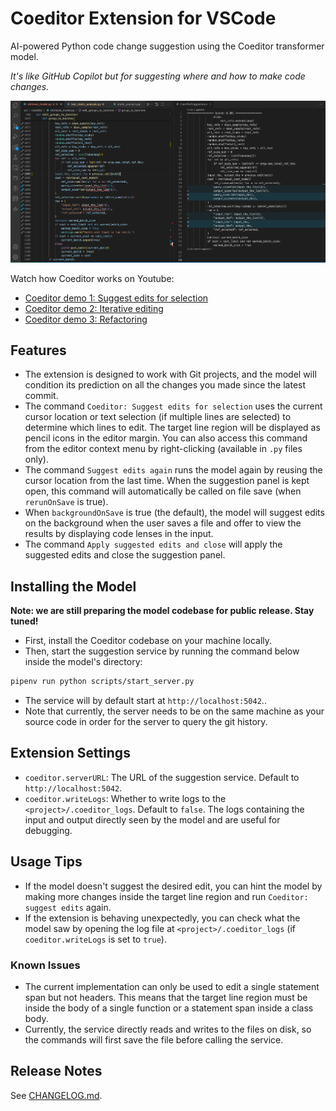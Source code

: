 # Coeditor Extension for VSCode

AI-powered Python code change suggestion using the Coeditor transformer model.

*It's like GitHub Copilot but for suggesting where and how to make code changes.*

![Coeditor Screenshot](images/Coeditor-screenshot.png)

Watch how Coeditor works on Youtube:
- [Coeditor demo 1: Suggest edits for selection](https://youtu.be/S-lrUhgxfMU)
- [Coeditor demo 2: Iterative editing](https://youtu.be/A6GH_BEVFR8)
- [Coeditor demo 3: Refactoring](https://youtu.be/cqatQvhBRag)

## Features

- The extension is designed to work with Git projects, and the model will condition its prediction on all the changes you made since the latest commit.
- The command `Coeditor: Suggest edits for selection` uses the current cursor location or text selection (if multiple lines are selected) to determine which lines to edit. The target line region will be displayed as pencil icons in the editor margin. You can also access this command from the editor context menu by right-clicking (available in `.py` files only).
- The command `Suggest edits again` runs the model again by reusing the cursor location from the last time. When the suggestion panel is kept open, this command will automatically be called on file save (when `rerunOnSave` is true).
- When `backgroundOnSave` is true (the default), the model will suggest edits on the background when the user saves a file and offer to view the results by displaying code lenses in the input.
- The command `Apply suggested edits and close` will apply the suggested edits and close the suggestion panel. 


## Installing the Model

**Note: we are still preparing the model codebase for public release. Stay tuned!**
- First, install the Coeditor codebase on your machine locally.
- Then, start the suggestion service by running the command below inside the model's directory:
```bash
pipenv run python scripts/start_server.py
```
- The service will by default start at `http://localhost:5042`..
- Note that currently, the server needs to be on the same machine as your source code in order for the server to query the git history.

## Extension Settings

- `coeditor.serverURL`: The URL of the suggestion service. Default to `http://localhost:5042`.
- `coeditor.writeLogs`: Whether to write logs to the `<project>/.coeditor_logs`. Default to `false`. The logs containing the input and output directly seen by the model and are useful for debugging.

## Usage Tips
- If the model doesn't suggest the desired edit, you can hint the model by making more changes inside the target line region and run `Coeditor: suggest edits` again.
- If the extension is behaving unexpectedly, you can check what the model saw by opening the log file at `<project>/.coeditor_logs` (if `coeditor.writeLogs` is set to `true`).

### Known Issues

- The current implementation can only be used to edit a single statement span but not headers. This means that the target line region must be inside the body of a single function or a statement span inside a class body.
- Currently, the service directly reads and writes to the files on disk, so the commands
will first save the file before calling the service.

## Release Notes
See [CHANGELOG.md](CHANGELOG.md).


